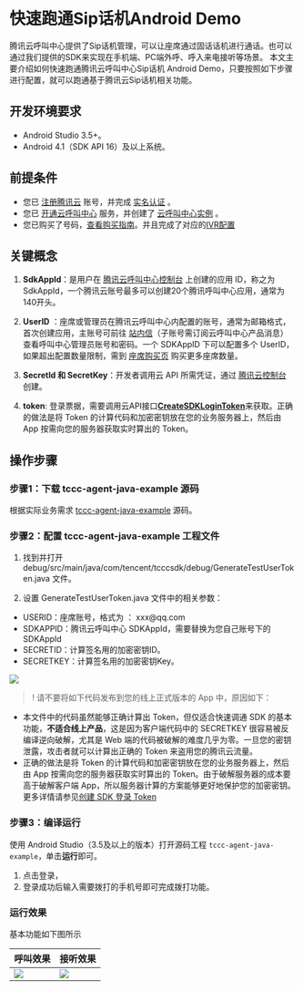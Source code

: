 # 快速跑通Sip话机Android Demo

  腾讯云呼叫中心提供了Sip话机管理，可以让座席通过固话话机进行通话。也可以通过我们提供的SDK来实现在手机端、PC端外呼、呼入来电接听等场景。
本文主要介绍如何快速跑通腾讯云呼叫中心Sip话机 Android Demo，只要按照如下步骤进行配置，就可以跑通基于腾讯云Sip话机相关功能。

## 开发环境要求

- Android Studio 3.5+。
- Android 4.1（SDK API 16）及以上系统。

## 前提条件

- 您已 [注册腾讯云](https://cloud.tencent.com/document/product/378/17985) 账号，并完成 [实名认证](https://cloud.tencent.com/document/product/378/3629) 。
- 您已 [开通云呼叫中心](https://cloud.tencent.com/document/product/679/48028#.E6.AD.A5.E9.AA.A41.EF.BC.9A.E5.87.86.E5.A4.87.E5.B7.A5.E4.BD.9C) 服务，并创建了 [云呼叫中心实例](https://cloud.tencent.com/document/product/679/48028#.E6.AD.A5.E9.AA.A42.EF.BC.9A.E5.88.9B.E5.BB.BA.E4.BA.91.E5.91.BC.E5.8F.AB.E4.B8.AD.E5.BF.83.E5.AE.9E.E4.BE.8B) 。
- 您已购买了号码，[查看购买指南](https://cloud.tencent.com/document/product/679/73526)。并且完成了对应的[IVR配置](https://cloud.tencent.com/document/product/679/73549)

## 关键概念

1. **SdkAppId**：是用户在 [腾讯云呼叫中心控制台](https://console.cloud.tencent.com/ccc) 上创建的应用 ID，称之为 SdkAppId，一个腾讯云账号最多可以创建20个腾讯呼叫中心应用，通常为140开头。
[](id:SdkAppId)


2. **UserID** ：座席或管理员在腾讯云呼叫中心内配置的账号，通常为邮箱格式，首次创建应用，主账号可前往 [站内信](https://console.cloud.tencent.com/message)（子账号需订阅云呼叫中心产品消息） 查看呼叫中心管理员账号和密码。一个 SDKAppID 下可以配置多个 UserID，如果超出配置数量限制，需到 [座席购买页](https://buy.cloud.tencent.com/ccc_seat) 购买更多座席数量。
[](id:UserID)


3. **SecretId 和 SecretKey**：开发者调用云 API 所需凭证，通过 [腾讯云控制台](https://console.cloud.tencent.com/cam/capi) 创建。
[](id:SecretId)


4. **token**: 登录票据，需要调用云API接口[**CreateSDKLoginToken**](https://cloud.tencent.com/document/api/679/49227)来获取。正确的做法是将 Token 的计算代码和加密密钥放在您的业务服务器上，然后由 App 按需向您的服务器获取实时算出的 Token。
[](id:token)



## 操作步骤

### 步骤1：下载 tccc-agent-java-example 源码
  根据实际业务需求 [tccc-agent-java-example](https://github.com/TencentCloud/tccc-agent-java-example) 源码。

[](id:step2)
### 步骤2：配置 tccc-agent-java-example 工程文件
1. 找到并打开 debug/src/main/java/com/tencent/tcccsdk/debug/GenerateTestUserToken.java 文件。

2. 设置 GenerateTestUserToken.java 文件中的相关参数：
<ul>
  <li/>USERID：座席账号，格式为 ： xxx@qq.com
  <li/>SDKAPPID：腾讯云呼叫中心 SDKAppId，需要替换为您自己账号下的 SDKAppId
	<li/>SECRETID：计算签名用的加密密钥ID。
  <li/>SECRETKEY：计算签名用的加密密钥Key。
</ul>


![](https://tccc.qcloud.com/assets/doc/Agent/JavaAPI/img/Android_Demo.png)


> ! 请不要将如下代码发布到您的线上正式版本的 App 中，原因如下：
 - 本文件中的代码虽然能够正确计算出 Token，但仅适合快速调通 SDK 的基本功能，**不适合线上产品**，这是因为客户端代码中的 SECRETKEY 很容易被反编译逆向破解，尤其是 Web 端的代码被破解的难度几乎为零。一旦您的密钥泄露，攻击者就可以计算出正确的 Token 来盗用您的腾讯云流量。 
 - 正确的做法是将 Token 的计算代码和加密密钥放在您的业务服务器上，然后由 App 按需向您的服务器获取实时算出的 Token。由于破解服务器的成本要高于破解客户端 App，所以服务器计算的方案能够更好地保护您的加密密钥。更多详情请参见[创建 SDK 登录 Token](https://cloud.tencent.com/document/product/679/49227)


### 步骤3：编译运行
  使用 Android Studio（3.5及以上的版本）打开源码工程 `tccc-agent-java-example`，单击**运行**即可。

1. 点击登录，
2. 登录成功后输入需要拨打的手机号即可完成拨打功能。


### 运行效果

基本功能如下图所示

| 呼叫效果 | 接听效果 |
|-----|-----|
|![](https://qcloudimg.tencent-cloud.cn/raw/f7745447148dc93969f4c110864579e0.jpeg)|![](https://qcloudimg.tencent-cloud.cn/raw/1a8c1de2c30e1f108d31ad46a45aa78f.jpeg)|


